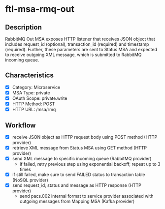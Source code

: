 # ftl-msa-rmq-out

## Description

RabbitMQ Out MSA exposes HTTP listener that receives JSON object that includes
request_id (optional), transaction_id (required) and timestamp (required). Further,
these parameters are sent to Status MSA and expected to receive outgoing XML message,
which is submitted to RabbitMQ incoming queue.

## Characteristics

- [x] Category: Microservice
- [x] MSA Type: private
- [x] OAuth Scope: private.write
- [x] HTTP Method: POST
- [x] HTTP URL: /msa/rmq

## Workflow

- [x] receive JSON object as HTTP request body using POST method (HTTP provider)
- [x] retrieve XML message from Status MSA using GET method (HTTP provider)
- [x] send XML message to specific incoming queue (RabbitMQ provider)
  * if failed, retry previous step using exponential backoff; repeat up to 3 times
- [x] if still failed, make sure to send FAILED status to transaction table (NoSQL provider)
- [x] send request_id, status and message as HTTP response (HTTP provider)
  * send pacs.002 internal format to service provider associated with outgoing messages from Mapping MSA (Kafka provider)
